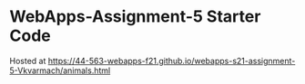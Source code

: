 # WebApps-Assignment-5 Starter Code
Hosted at  https://44-563-webapps-f21.github.io/webapps-s21-assignment-5-Vkvarmach/animals.html
